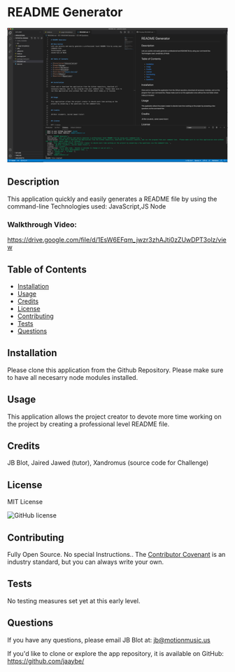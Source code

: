 
# README Generator

![screenshot](./img/screenshot.png)

## Description
This application quickly and easily generates a README file by using the command-line 
Technologies used:
JavaScript,JS Node

### Walkthrough Video:
https://drive.google.com/file/d/1EsW6EFqm_jwzr3zhAJti0zZUwDPT3olz/view


## Table of Contents

* [Installation](#installation)
* [Usage](#usage)
* [Credits](#credits)
* [License](#license)
* [Contributing](#contributing)
* [Tests](#tests)
* [Questions](#questions)


## Installation

Please clone this application from the Github Repository.  Please make sure to have all necesarry node modules installed.


## Usage 

This application allows the project creator to devote more time working on the project by creating a professional level README file.   


## Credits

JB Blot, Jaired Jawed (tutor), Xandromus (source code for Challenge)


## License

MIT License

![GitHub license](https://img.shields.io/badge/license-MIT-blue.svg)


## Contributing

Fully Open Source.  No special Instructions.. The [Contributor Covenant](https://www.contributor-covenant.org/) is an industry standard, but you can always write your own.


## Tests

No testing measures set yet at this early level. 

       
## Questions

If you have any questions, please email JB Blot at: jb@motionmusic.us

If you'd like to clone or explore the app repository, it is available on GitHub:
https://github.com/jaaybe/
    